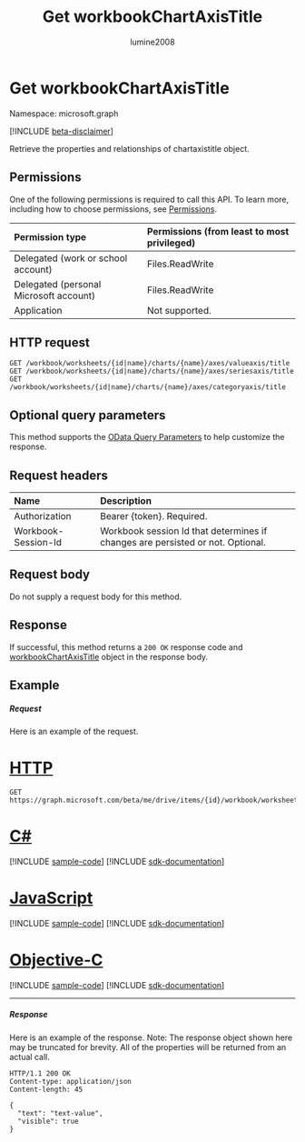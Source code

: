﻿---
title: "Get workbookChartAxisTitle"
description: "Retrieve the properties and relationships of workbookchartaxistitle object."
author: "lumine2008"
localization_priority: Normal
ms.prod: "excel"
doc_type: apiPageType
---

# Get workbookChartAxisTitle

Namespace: microsoft.graph

[!INCLUDE [beta-disclaimer](../../includes/beta-disclaimer.md)]

Retrieve the properties and relationships of chartaxistitle object.

## Permissions

One of the following permissions is required to call this API. To learn more, including how to choose permissions, see [Permissions](/graph/permissions-reference).

| Permission type                        | Permissions (from least to most privileged) |
| :------------------------------------- | :------------------------------------------ |
| Delegated (work or school account)     | Files.ReadWrite                             |
| Delegated (personal Microsoft account) | Files.ReadWrite                             |
| Application                            | Not supported.                              |

## HTTP request

<!-- { "blockType": "ignored" } -->

```http
GET /workbook/worksheets/{id|name}/charts/{name}/axes/valueaxis/title
GET /workbook/worksheets/{id|name}/charts/{name}/axes/seriesaxis/title
GET /workbook/worksheets/{id|name}/charts/{name}/axes/categoryaxis/title
```

## Optional query parameters

This method supports the [OData Query Parameters](/graph/query-parameters) to help customize the response.

## Request headers

| Name                | Description                                                                    |
| :------------------ | :----------------------------------------------------------------------------- |
| Authorization       | Bearer {token}. Required.                                                      |
| Workbook-Session-Id | Workbook session Id that determines if changes are persisted or not. Optional. |

## Request body

Do not supply a request body for this method.

## Response

If successful, this method returns a `200 OK` response code and [workbookChartAxisTitle](../resources/workbookchartaxistitle.md) object in the response body.

## Example

##### Request

Here is an example of the request.

# [HTTP](#tab/http)

<!-- {
  "blockType": "request",
  "name": "get_chartaxistitle"
}-->

```msgraph-interactive
GET https://graph.microsoft.com/beta/me/drive/items/{id}/workbook/worksheets/{id|name}/charts/{name}/axes/valueaxis/title
```

# [C#](#tab/csharp)

[!INCLUDE [sample-code](../includes/snippets/csharp/get-chartaxistitle-csharp-snippets.md)]
[!INCLUDE [sdk-documentation](../includes/snippets/snippets-sdk-documentation-link.md)]

# [JavaScript](#tab/javascript)

[!INCLUDE [sample-code](../includes/snippets/javascript/get-chartaxistitle-javascript-snippets.md)]
[!INCLUDE [sdk-documentation](../includes/snippets/snippets-sdk-documentation-link.md)]

# [Objective-C](#tab/objc)

[!INCLUDE [sample-code](../includes/snippets/objc/get-chartaxistitle-objc-snippets.md)]
[!INCLUDE [sdk-documentation](../includes/snippets/snippets-sdk-documentation-link.md)]

---

##### Response

Here is an example of the response. Note: The response object shown here may be truncated for brevity. All of the properties will be returned from an actual call.

<!-- {
  "blockType": "response",
  "truncated": true,
  "@odata.type": "microsoft.graph.workbookChartAxisTitle"
} -->

```http
HTTP/1.1 200 OK
Content-type: application/json
Content-length: 45

{
  "text": "text-value",
  "visible": true
}
```

<!-- uuid: 8fcb5dbc-d5aa-4681-8e31-b001d5168d79
2015-10-25 14:57:30 UTC -->

<!--
{
  "type": "#page.annotation",
  "description": "Get ChartAxisTitle",
  "keywords": "",
  "section": "documentation",
  "tocPath": "",
  "suppressions": [
  ]
}
-->
